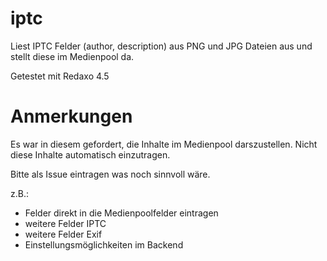 iptc
====

Liest IPTC Felder (author, description) aus PNG und JPG Dateien aus und stellt diese im Medienpool da.

Getestet mit Redaxo 4.5



Anmerkungen
===

Es war in diesem gefordert, die Inhalte im Medienpool darszustellen. Nicht diese Inhalte automatisch einzutragen.

Bitte als Issue eintragen was noch sinnvoll wäre.

z.B.: 

- Felder direkt in die Medienpoolfelder eintragen
- weitere Felder IPTC
- weitere Felder Exif
- Einstellungsmöglichkeiten im Backend


